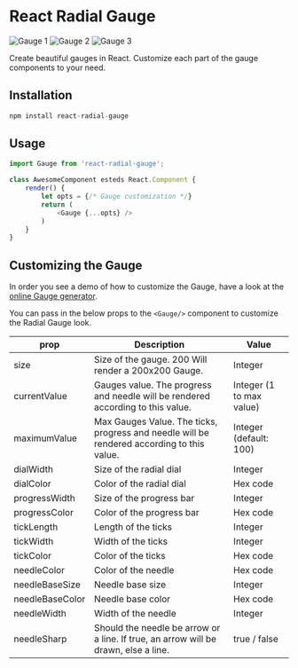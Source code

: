 # React Radial Gauge

![Gauge 1](https://veerasundar.com/img/gauges/opt-1.png) ![Gauge 2](https://veerasundar.com/img/gauges/opt-2.png) ![Gauge 3](https://veerasundar.com/img/gauges/opt-3.png)

Create beautiful gauges in React. Customize each part of the gauge components to your need. 

## Installation

```javascript
npm install react-radial-gauge
```

## Usage

```javascript
import Gauge from 'react-radial-gauge';

class AwesomeComponent esteds React.Component {
    render() {
        let opts = {/* Gauge customization */}
        return (
            <Gauge {...opts} />
        )
    }
}
```

## Customizing the Gauge

In order you see a demo of how to customize the Gauge, have a look at the [online Gauge generator](https://veerasundar.com/gauge-generator).

You can pass in the below props to the `<Gauge/>` component to customize the Radial Gauge look.

| prop | Description | Value |
|------|-------------|------|
| size | Size of the gauge. 200 Will render a 200x200 Gauge. | Integer |
|currentValue | Gauges value. The progress and needle will be rendered according to this value. | Integer (1 to max value) |
|maximumValue | Max Gauges Value. The ticks, progress and needle will be rendered according to this value. | Integer (default: 100) |
| dialWidth|  Size of the radial dial| Integer |
| dialColor| Color of the radial dial| Hex code  |
| progressWidth| Size of the progress bar | Integer |
| progressColor| Color of the progress bar | Hex code |
| tickLength| Length of the ticks | Integer|
| tickWidth| Width of the ticks | Integer|
| tickColor| Color of the ticks | Hex code |
| needleColor| Color of the needle | Hex code |
| needleBaseSize| Needle base size | Integer|
| needleBaseColor| Needle base color | Hex code |
| needleWidth| Width of the needle | Integer|
| needleSharp| Should the needle be arrow or a line. If true, an arrow will be drawn, else a line.| true / false |




